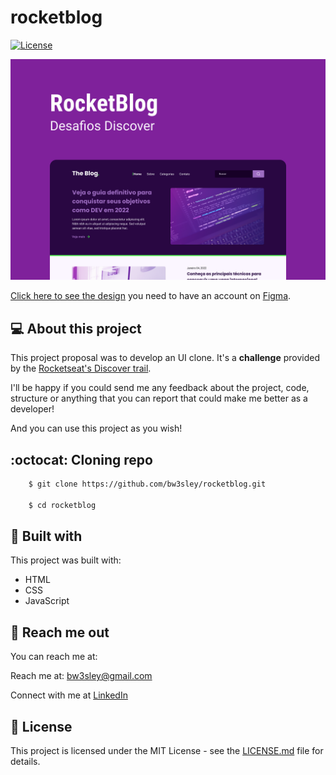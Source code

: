# rocketblog

<a href="https://github.com/bw3sley/rocketblog/blob/main/LICENSE.md">
    <img src="https://img.shields.io/badge/license-MIT-blue.svg" alt="License"/>
</a>

</br>

![Preview Screen](./assets/rocketblog-cover.png)

[Click here to see the design](https://www.figma.com/file/V7urJsXz9fvHwhvOLkduvU/DD-%2F-RocketBlog-(Copy)?node-id=501%3A4) you need to have an account on [Figma](https://www.figma.com/).

## 💻 About this project

This project proposal was to develop an UI clone. It's a **challenge** provided by the [Rocketseat's Discover trail](https://www.rocketseat.com.br/discover).

I'll be happy if you could send me any feedback about the project, code, structure or anything that you can report that could make me better as a developer!

And you can use this project as you wish!

## :octocat: Cloning repo

```bash
    $ git clone https://github.com/bw3sley/rocketblog.git
    
    $ cd rocketblog
```

## 🚀 Built with

This project was built with:

- HTML
- CSS
- JavaScript

## 📩 Reach me out

You can reach me at:

Reach me at: bw3sley@gmail.com

Connect with me at [LinkedIn](https://www.linkedin.com/in/bw3sley)

## 📝 License

This project is licensed under the MIT License - see the [LICENSE.md](./LICENSE.md) file for details.